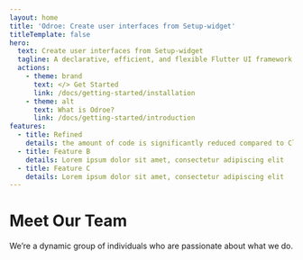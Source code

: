 ```yaml
---
layout: home
title: 'Odroe: Create user interfaces from Setup-widget'
titleTemplate: false
hero:
  text: Create user interfaces from Setup-widget
  tagline: A declarative, efficient, and flexible Flutter UI framework for building user interfaces.
  actions:
    - theme: brand
      text: </> Get Started
      link: /docs/getting-started/installation
    - theme: alt
      text: What is Odroe?
      link: /docs/getting-started/introduction
features:
  - title: Refined
    details: the amount of code is significantly reduced compared to Class Widget.
  - title: Feature B
    details: Lorem ipsum dolor sit amet, consectetur adipiscing elit
  - title: Feature C
    details: Lorem ipsum dolor sit amet, consectetur adipiscing elit
---
```


<script setup>
import { VPTeamMembers } from 'vitepress/theme';

const members = [
  {
    avatar: 'https://www.github.com/medz.png',
    name: 'Seven Du',
    title: 'Coder · Designer · Creator',
    org: "Odroe",
    orgLink: "https://github.com/odroe",
    sponsor: "https://github.com/sponsors/medz",
    links: [
      { icon: 'github', link: 'https://github.com/medz' },
      { icon: 'twitter', link: 'https://twitter.com/shiweidu' }
    ]
  },
  {
    avatar: 'https://www.github.com/skillLan.png',
    name: 'Skill Lan',
    org: "Odroe",
    orgLink: "https://github.com/odroe",
    title: 'Account Manager · IOS Engineer',
    links: [
      { icon: 'github', link: 'https://github.com/skillLan' },
    ]
  },
];
</script>

<h1 class="tw-text-center tw-mt-12">Meet Our Team</h1>

<p class="tw-text-center">We’re a dynamic group of individuals who are passionate about what we do.</p>

<VPTeamMembers size="small" :members="members" />
